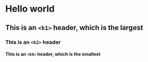 # Hello world
## This is an `<h1>` header, which is the largest
### This is an `<h2>` header
#### This is an `<h6>` header, which is the smallest
